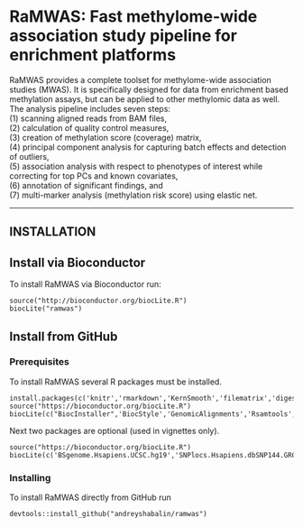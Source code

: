 # RaMWAS: Fast methylome-wide association study pipeline for enrichment platforms

RaMWAS provides a complete toolset for 
    methylome-wide association studies (MWAS).
    It is specifically designed for data from 
    enrichment based methylation assays,
    but can be applied to other methylomic data as well.
    The analysis pipeline includes seven steps:  
    (1) scanning aligned reads from BAM files,  
    (2) calculation of quality control measures,  
    (3) creation of methylation score (coverage) matrix,  
    (4) principal component analysis for capturing batch effects and detection of outliers,  
    (5) association analysis with respect to phenotypes of interest while correcting for top PCs and known covariates,  
    (6) annotation of significant findings, and  
    (7) multi-marker analysis (methylation risk score) using elastic net.

------------
INSTALLATION
------------

## Install via Bioconductor

To install RaMWAS via Bioconductor run:

```
source("http://bioconductor.org/biocLite.R")
biocLite("ramwas")
```

## Install from GitHub

### Prerequisites

To install RaMWAS several R packages must be installed.

```
install.packages(c('knitr','rmarkdown','KernSmooth','filematrix','digest','glmnet','devtools','pander'))
source("https://bioconductor.org/biocLite.R")
biocLite(c("BiocInstaller",'BiocStyle','GenomicAlignments','Rsamtools','biomaRt','BSgenome.Ecoli.NCBI.20080805'))
```

Next two packages are optional (used in vignettes only).

```
source("https://bioconductor.org/biocLite.R")
biocLite(c('BSgenome.Hsapiens.UCSC.hg19','SNPlocs.Hsapiens.dbSNP144.GRCh37'))
```

### Installing

To install RaMWAS directly from GitHub run

```
devtools::install_github("andreyshabalin/ramwas")
```
